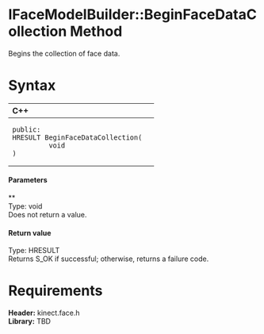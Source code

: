 IFaceModelBuilder::BeginFaceDataCollection Method  
=================================================  

Begins the collection of face data. <span id="syntaxSection"></span>

Syntax  
======  

<table>
<colgroup>
<col width="100%" />
</colgroup>
<thead>
<tr class="header">
<th align="left">C++</th>
</tr>
</thead>
<tbody>
<tr class="odd">
<td align="left"><pre><code>public:  
HRESULT BeginFaceDataCollection(  
         void  
)</code></pre></td>
</tr>
</tbody>
</table>

<span id="ID4EG"></span>
#### Parameters  

**    
Type: void  
Does not return a value.  

<span id="ID4EP"></span>
#### Return value  

Type: HRESULT  
Returns S\_OK if successful; otherwise, returns a failure code.  

<span id="requirements"></span>

Requirements  
============  

**Header:** kinect.face.h  
**Library:** TBD  



<!--Please do not edit the data in the comment block below.-->
<!--
TOCTitle : BeginFaceDataCollection Method
RLTitle : IFaceModelBuilder::BeginFaceDataCollection Method
KeywordK : BeginFaceDataCollection method
KeywordK : IFaceModelBuilder::BeginFaceDataCollection method
KeywordF : IFaceModelBuilder::BeginFaceDataCollection
KeywordF : BeginFaceDataCollection
KeywordF : Microsoft.Kinect.face.IFaceModelBuilder.BeginFaceDataCollection(void)
KeywordA : M:Microsoft.Kinect.face.IFaceModelBuilder.BeginFaceDataCollection(void)
AssetID : M:Microsoft.Kinect.face.IFaceModelBuilder.BeginFaceDataCollection(void)
Locale : en-us
CommunityContent : 1
APIType : Managed
APILocation : 
APIName : Microsoft.Kinect.face.IFaceModelBuilder::BeginFaceDataCollection
TargetOS : Windows
TopicType : kbSyntax
DevLang : C++
DocSet : K4Wv2
ProjType : K4Wv2Proj
Technology : Kinect for Windows
Product : Kinect for Windows SDK v2
productversion : 20
-->
